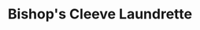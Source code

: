 ---
title: "Bishop's Cleeve Laundrette"
url: /cheltenham/bishops-cleeve-laundrette/
shop: laundry
---